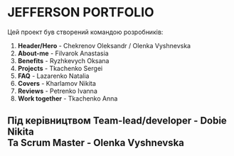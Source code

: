 <h1>JEFFERSON PORTFOLIO</h1>

Цей проект був створений командою розробників:

1. **Header/Hero** - Chekrenov Oleksandr / Olenka Vyshnevska
2. **About-me** - Filvarok Anastasia
3. **Benefits** - Ryzhkevych Oksana
4. **Projects** - Tkachenko Sergei
5. **FAQ** - Lazarenko Natalia
6. **Covers** - Kharlamov Nikita
7. **Reviews** - Petrenko Ivanna
8. **Work together** - Tkachenko Anna

Під керівництвом **Team-lead/developer** - Dobie Nikita
<br>Та **Scrum Master** - Olenka Vyshnevska</br>
---
